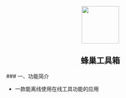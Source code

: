 <div align=center>
<img src="https://s2.loli.net/2024/03/06/gTFN1fcst8QGeaZ.jpg" style="width:100px;"/>
<h2>蜂巢工具箱</h2>
</div>
### 一、功能简介


- 一款能离线使用在线工具功能的应用

